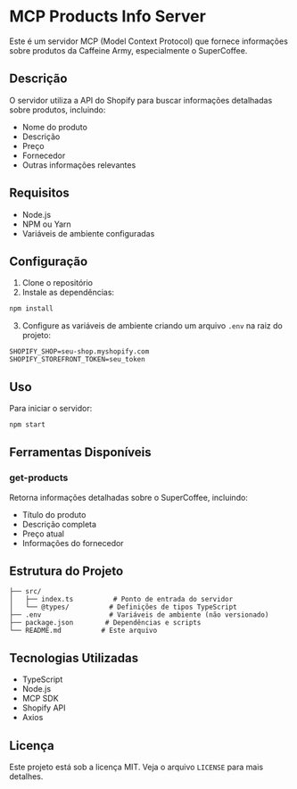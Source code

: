 # MCP Products Info Server

Este é um servidor MCP (Model Context Protocol) que fornece informações sobre produtos da Caffeine Army, especialmente o SuperCoffee.

## Descrição

O servidor utiliza a API do Shopify para buscar informações detalhadas sobre produtos, incluindo:
- Nome do produto
- Descrição
- Preço
- Fornecedor
- Outras informações relevantes

## Requisitos

- Node.js
- NPM ou Yarn
- Variáveis de ambiente configuradas

## Configuração

1. Clone o repositório
2. Instale as dependências:
```bash
npm install
```

3. Configure as variáveis de ambiente criando um arquivo `.env` na raiz do projeto:
```env
SHOPIFY_SHOP=seu-shop.myshopify.com
SHOPIFY_STOREFRONT_TOKEN=seu_token
```

## Uso

Para iniciar o servidor:

```bash
npm start
```

## Ferramentas Disponíveis

### get-products

Retorna informações detalhadas sobre o SuperCoffee, incluindo:
- Título do produto
- Descrição completa
- Preço atual
- Informações do fornecedor

## Estrutura do Projeto

```
├── src/
│   ├── index.ts          # Ponto de entrada do servidor
│   └── @types/          # Definições de tipos TypeScript
├── .env                 # Variáveis de ambiente (não versionado)
├── package.json        # Dependências e scripts
└── README.md          # Este arquivo
```

## Tecnologias Utilizadas

- TypeScript
- Node.js
- MCP SDK
- Shopify API
- Axios

## Licença

Este projeto está sob a licença MIT. Veja o arquivo `LICENSE` para mais detalhes. 